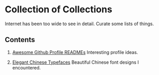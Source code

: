 # Collection of Collections
Internet has been too wide to see in detail. Curate some lists of things.

## Contents

1. [Awesome Github Profile READMEs](Awesome-Profile-README.md)
  Interesting profile ideas.
  
2. [Elegant Chinese Typefaces](Collection-of-Chinese-Typefaces.md)
  Beautiful Chinese font designs I encountered.
